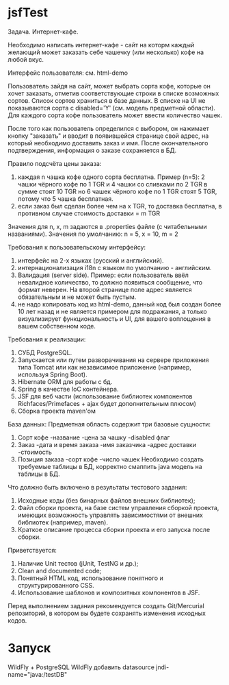# jsfTest
Задача. Интернет-кафе.

Необходимо написать интернет-кафе - сайт на которм каждый желающий может
заказать себе чашечку (или несколько) кофе на любой вкус.

Интерфейс пользователя: см. html-demo

Пользователь зайдя на сайт, может выбрать сорта кофе, которые он хочет
заказать, отметив соответствующие строки в списке возможных сортов.
Список сортов храниться в базе данных. В списке на UI не показываются
сорта с disabled='Y' (см. модель предметной области).
Для каждого сорта кофе пользователь может ввести количество чашек.

После того как пользователь определился с выбором, он нажимает кнопку
"заказать" и вводит в появившейся странице свой адрес, на который
необходимо доставить заказ и имя. После окончательного подтверждения,
информация о заказе сохраняется в БД.

Правило подсчёта цены заказа:
  1. каждая n чашка кофе одного сорта бесплатна.
     Пример (n=5):
       2 чашки чёрного кофе по 1 TGR и 4 чашки со сливками по 2 TGR в
       сумме стоят 10 TGR
       но 6 чашек чёрного кофе по 1 TGR стоят 5 TGR, потому что 5 чашка
       бесплатная.
  2. если заказ был сделан более чем на x TGR, то доставка бесплатна,
     в противном случае стоимость доставки = m TGR

Значения для n, x, m задаются в .properties файле (с читабельными названиями). 
Значения по умолчанию: n = 5, x = 10, m = 2

Требования к пользовательскому интерфейсу:
  1. интерфейс на 2-х языках (русский и английский).
  2. интернационализация i18n c языком по умолчанию - английским.
  3. Валидация (server side).
     Пример:
       если пользователь ввёл невалидное количество, то должно появиться
       сообщение, что формат неверен.
       На второй странице поле адрес является обязательным и не может быть
       пустым.
  4. не надо копировать код из html-demo, данный код был создан более 10 лет
     назад и не является примером для подражания, а только визуализирует
     функциональность и UI, для вашего воплощения в вашем собственном коде.

Требования к реализации:
  1. СУБД PostgreSQL.
  2. Запускается или путем разворачивания на сервере приложения типа Tomcat
     или как независимое приложение (например, используя Spring Boot).
  3. Hibernate ORM для работы с бд.
  4. Spring в качестве IoC контейнера.
  5. JSF для веб части (использование библиотек компонентов Richfaces/Primefaces + ajax будет дополнительным плюсом)
  6. Сборка проекта maven'ом

База данных:
Предметная область содержит три базовые сущности:
1. Сорт кофе
	-название
	-цена за чашку
	-disabled флаг
2. Заказ
	-дата и время заказа
	-имя заказчика
	-адрес доставки
	-стоимость
3. Позиция заказа
	-сорт кофе
	-число чашек
Необходимо создать требуемые таблицы в БД, корректно смаппить java модель на таблицы в БД.

Что должно быть включено в результаты тестового задания:
  1. Исходные коды (без бинарных файлов внешних библиотек);
  2. Файл сборки проекта, на базе систем управления сборкой проекта, имеющих
     возможность управлять зависимостями от внешних библиотек (например, 
     maven).
  3. Краткое описание процесса сборки проекта и его запуска после сборки.

Приветствуется:
  1. Наличие Unit тестов (jUnit, TestNG и др.);
  2. Clean and documented code;
  3. Понятный HTML код, использование понятного и структурированного CSS.
  4. Использование шаблонов и композитных компонентов в JSF.

Перед выполнением задания рекомендуется создать Git/Mercurial репозиторий,
в котором вы будете сохранять изменения исходных кодов.

# Запуск
WildFly + PostgreSQL
WildFly добавить datasource jndi-name="java:/testDB" 

